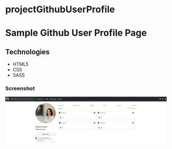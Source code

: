 # projectGithubUserProfile
<h1>Sample Github User Profile Page</h1>
<p></p>
<h2>Technologies</h2>
<ul>
    <li>HTML5</li>
    <li>CSS</li>
    <li>SASS</li>
</ul>
<h3>Screenshot</h3>

![](screen.gif)